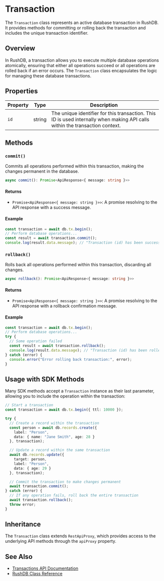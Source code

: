 # Transaction

The `Transaction` class represents an active database transaction in RushDB. It provides methods for committing or rolling back the transaction and includes the unique transaction identifier.

## Overview

In RushDB, a transaction allows you to execute multiple database operations atomically, ensuring that either all operations succeed or all operations are rolled back if an error occurs. The `Transaction` class encapsulates the logic for managing these database transactions.

## Properties

| Property | Type   | Description                                                                                                                  |
|----------|--------|------------------------------------------------------------------------------------------------------------------------------|
| `id`     | string | The unique identifier for this transaction. This ID is used internally when making API calls within the transaction context. |

## Methods

### `commit()`

Commits all operations performed within this transaction, making the changes permanent in the database.

```typescript
async commit(): Promise<ApiResponse<{ message: string }>>
```

#### Returns
- `Promise<ApiResponse<{ message: string }>>`: A promise resolving to the API response with a success message.

#### Example
```typescript
const transaction = await db.tx.begin();
// Perform database operations...
const result = await transaction.commit();
console.log(result.data.message); // "Transaction (id) has been successfully committed."
```

### `rollback()`

Rolls back all operations performed within this transaction, discarding all changes.

```typescript
async rollback(): Promise<ApiResponse<{ message: string }>>
```

#### Returns
- `Promise<ApiResponse<{ message: string }>>`: A promise resolving to the API response with a rollback confirmation message.

#### Example
```typescript
const transaction = await db.tx.begin();
// Perform database operations...
try {
  // Some operation failed
  const result = await transaction.rollback();
  console.log(result.data.message); // "Transaction (id) has been rolled back."
} catch (error) {
  console.error("Error rolling back transaction:", error);
}
```

## Usage with SDK Methods

Many SDK methods accept a `Transaction` instance as their last parameter, allowing you to include the operation within the transaction:

```typescript
// Start a transaction
const transaction = await db.tx.begin({ ttl: 10000 });

try {
  // Create a record within the transaction
  const person = await db.records.create({
    label: "Person",
    data: { name: "Jane Smith", age: 28 }
  }, transaction);

  // Update a record within the same transaction
  await db.records.update({
    target: person,
    label: "Person",
    data: { age: 29 }
  }, transaction);

  // Commit the transaction to make changes permanent
  await transaction.commit();
} catch (error) {
  // If any operation fails, roll back the entire transaction
  await transaction.rollback();
  throw error;
}
```

## Inheritance

The `Transaction` class extends `RestApiProxy`, which provides access to the underlying API methods through the `apiProxy` property.

## See Also

- [Transactions API Documentation](../transactions)
- [RushDB Class Reference](../typescript-reference/RushDB)
